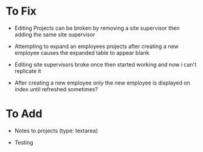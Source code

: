 # To Fix

- Editing Projects can be broken by removing a site supervisor then adding the same site supervisor

- Attempting to expand an employees projects after creating a new employee causes the expanded table to appear blank

- Editing site supervisors broke once then started working and now i can't replicate it

- After creating a new employee only the new employee is displayed on index until refreshed sometimes?

# To Add

- Notes to projects (type: textarea)

- Testing
